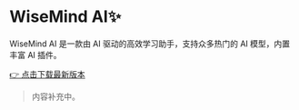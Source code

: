 # WiseMind AI✨

WiseMind AI 是一款由 AI 驱动的高效学习助手，支持众多热门的 AI 模型，内置丰富 AI 插件。

[👉 点击下载最新版本](https://github.com/Chris8891/WiseMindAI/releases)

> 内容补充中。
